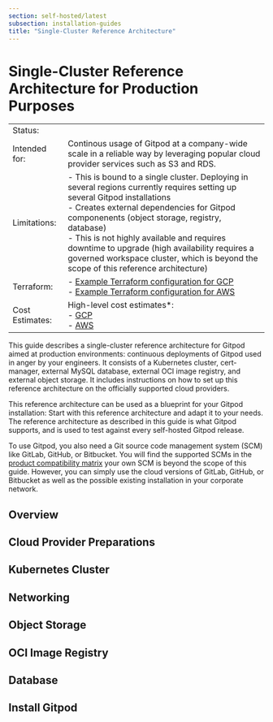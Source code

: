 ```yaml
---
section: self-hosted/latest
subsection: installation-guides
title: "Single-Cluster Reference Architecture"
---
```


<script context="module">
  export const prerender = true;
</script>

<script lang="ts">

  import Overview from "./_chunks/overview.md";
  import Preparations from "./_chunks/preparations.md";
  import Cluster from "./_chunks/cluster.md";
  import Networking from "./_chunks/networking.md";
  import Registry from "./_chunks/registry.md";
  import Database from "./_chunks/database.md";
  import Storage from "./_chunks/storage.md";
  import Install from "./_chunks/install.md";
  import BigPill from "$lib/components/big-pill.svelte";
  import Tooltip from "$lib/components/tooltip.svelte";
</script>

# Single-Cluster Reference Architecture for Production Purposes

|                                                                                                                                                                                                                                                                                                                                                                                                                                                                                                        |                                                                                                                                                                                                                                                                                                                                                                                                                             |
| ------------------------------------------------------------------------------------------------------------------------------------------------------------------------------------------------------------------------------------------------------------------------------------------------------------------------------------------------------------------------------------------------------------------------------------------------------------------------------------------------------ | --------------------------------------------------------------------------------------------------------------------------------------------------------------------------------------------------------------------------------------------------------------------------------------------------------------------------------------------------------------------------------------------------------------------------- |
| Status:                                                                                                                                                                                                                                                                                                                                                                                                                                                                                                | <BigPill text="alpha" class="ml-1.5" />                                                                                                                                                                                                                                                                                                                                                                                     |
| Intended for:                                                                                                                                                                                                                                                                                                                                                                                                                                                                                          | Continous usage of Gitpod at a company-wide scale in a reliable way by leveraging popular cloud provider services such as S3 and RDS.                                                                                                                                                                                                                                                                                       |
| Limitations:                                                                                                                                                                                                                                                                                                                                                                                                                                                                                           | - This is bound to a single cluster. Deploying in several regions currently requires setting up several Gitpod installations <br /> - Creates external dependencies for Gitpod componenents (object storage, registry, database) <br /> - This is not highly available and requires downtime to upgrade (high availability requires a governed workspace cluster, which is beyond the scope of this reference architecture) |
| Terraform: <Tooltip title="These terraform configurations enable you to create the architecture described in <br /> this document in an automated way. We use these scripts internally to test new <br />releases against this architecture. They should be seen as examples that you can <br /> use to create your own environment."/>                                                                                                                                                                | - [Example Terraform configuration for GCP](https://github.com/gitpod-io/gitpod/tree/main/install/infra/single-cluster/gcp) <br /> - [Example Terraform configuration for AWS](https://github.com/gitpod-io/gitpod/tree/main/install/infra/single-cluster/aws)                                                                                                                                                              |
| Cost Estimates: <Tooltip title="These cost estimates do not include egress. However, we typically see egress cost to be an <br />additional 15% on top of the estimates here.  These estimates are just examples, <br /> the exact cost will depend on your set-up and usage profile - your cost <em>will</em> deviate.  <br />With  the configuration in these estimates, you are able to run 36 concurrent basic <br />  workspaces - assuming the same density as currently used in Gitpod SaaS."/> | High-level cost estimates\*: <br /> - [GCP](https://cloud.google.com/products/calculator/#id=28549d47-bd6a-4b67-bfe0-9730f32b85fd) <br /> - [AWS](https://calculator.aws/#/estimate?id=8eb04b95955537d65cfa0de6adbc4dc965a5658a)                                                                                                                                                                                            |

This guide describes a single-cluster reference architecture for Gitpod aimed at production environments: continuous deployments of Gitpod used in anger by your engineers. It consists of a Kubernetes cluster, cert-manager, external MySQL database, external OCI image registry, and external object storage. It includes instructions on how to set up this reference architecture on the officially supported cloud providers.

This reference architecture can be used as a blueprint for your Gitpod installation: Start with this reference architecture and adapt it to your needs. The reference architecture as described in this guide is what Gitpod supports, and is used to test against every self-hosted Gitpod release.

To use Gitpod, you also need a Git source code management system (SCM) like GitLab, GitHub, or Bitbucket. You will find the supported SCMs in the [product compatibility matrix](/docs/references/compatibility?admin) your own SCM is beyond the scope of this guide. However, you can simply use the cloud versions of GitLab, GitHub, or Bitbucket as well as the possible existing installation in your corporate network.

## Overview

<Overview />

## Cloud Provider Preparations

<Preparations />

## Kubernetes Cluster

<Cluster />

## Networking

<Networking />

## Object Storage

<Storage />

## OCI Image Registry

<Registry />

## Database

<Database />

## Install Gitpod

<Install />

